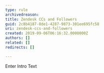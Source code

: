 ```yaml
---
type: rule
archivedreason: 
title: Zendesk CCs and Followers
guid: 2c8b4187-8de1-4287-9873-301ee695fc58
uri: zendesk-ccs-and-followers
created: 2019-09-06T06:16:32.0000000Z
authors: []
related: []
redirects: []

---
```



Enter Intro Text
<br><excerpt class='endintro'></excerpt><br>




